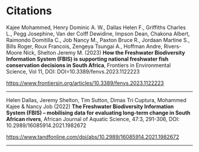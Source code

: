 # Citations

Kajee Mohammed, Henry Dominic A. W., Dallas Helen F., Griffiths Charles L., Pegg Josephine, Van der Colff Dewidine, Impson Dean, Chakona Albert, Raimondo Domitilla C., Job Nancy M., Paxton Bruce R., Jordaan Martine S., Bills Roger, Roux Francois, Zengeya Tsungai A., Hoffman Andre, Rivers-Moore Nick, Shelton Jeremy M. (2023) **How the Freshwater Biodiversity Information System (FBIS) is supporting national freshwater fish conservation decisions in South Africa**, Frontiers in Environmental Science, Vol 11, DOI: DOI=10.3389/fenvs.2023.1122223    

https://www.frontiersin.org/articles/10.3389/fenvs.2023.1122223     
	  
----

Helen Dallas, Jeremy Shelton, Tim Sutton, Dimas Tri Cuptura, Mohammed Kajee & Nancy Job (2022) **The Freshwater Biodiversity Information System (FBIS) – mobilising data for evaluating long-term change in South African rivers**, African Journal of Aquatic Science, 47:3, 291-306, DOI: 10.2989/16085914.2021.1982672

https://www.tandfonline.com/doi/abs/10.2989/16085914.2021.1982672

----
